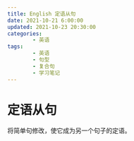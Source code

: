 ```yaml
---
title: English 定语从句
date: 2021-10-21 6:00:00
updated: 2021-10-23 20:30:00
categories:
        - 英语
tags:
        - 英语
        - 句型
        - 复合句
        - 学习笔记
---
```

# 定语从句

将简单句修改，使它成为另一个句子的定语。